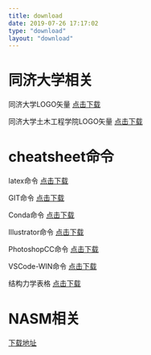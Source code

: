 ```yaml
---
title: download
date: 2019-07-26 17:17:02
type: "download"
layout: "download"
---
```

# 同济大学相关

同济大学LOGO矢量   [点击下载](/download/TongjiLogo.cdr) 

同济大学土木工程学院LOGO矢量   [点击下载](/download/CivilEngLogo.ai)

# cheatsheet命令

latex命令  [点击下载](/download/LaTeX-cheatsheet.pdf)

GIT命令  [点击下载](/download/Git-cheatsheet.pdf)

Conda命令  [点击下载](/download/Conda-cheatsheet.pdf)

Illustrator命令  [点击下载](/download/Illustrator-cheatsheet.pdf)

PhotoshopCC命令  [点击下载](/download/PhotoshopCC-KBSC.pdf)

VSCode-WIN命令  [点击下载](/download/VSCode-win-cheatsheet.pdf)

结构力学表格  [点击下载](/download/Structural-mechanics-cheatsheet.pdf)


# NASM相关

[下载地址](https://github.com/HaoxinGuo/NASM)

